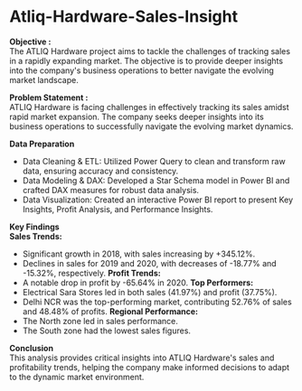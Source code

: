 # Atliq-Hardware-Sales-Insight

**Objective :**  
The ATLIQ Hardware project aims to tackle the challenges of tracking sales in a rapidly expanding market. The objective is to provide deeper insights into the company's business operations to better navigate the evolving market landscape.

**Problem Statement :**  
ATLIQ Hardware is facing challenges in effectively tracking its sales amidst rapid market expansion. The company seeks deeper insights into its business operations to successfully navigate the evolving market dynamics.

**Data Preparation**
- Data Cleaning & ETL: Utilized Power Query to clean and transform raw data, ensuring accuracy and consistency.
- Data Modeling & DAX: Developed a Star Schema model in Power BI and crafted DAX measures for robust data analysis.
- Data Visualization: Created an interactive Power BI report to present Key Insights, Profit Analysis, and Performance Insights.

**Key Findings**  
**Sales Trends:**
- Significant growth in 2018, with sales increasing by +345.12%.
- Declines in sales for 2019 and 2020, with decreases of -18.77% and -15.32%, respectively.
**Profit Trends:**
- A notable drop in profit by -65.64% in 2020.
**Top Performers:**
- Electrical Sara Stores led in both sales (41.97%) and profit (37.75%).
- Delhi NCR was the top-performing market, contributing 52.76% of sales and 48.48% of profits.
**Regional Performance:**
- The North zone led in sales performance.
- The South zone had the lowest sales figures.

**Conclusion**  
This analysis provides critical insights into ATLIQ Hardware's sales and profitability trends, helping the company make informed decisions to adapt to the dynamic market environment.
